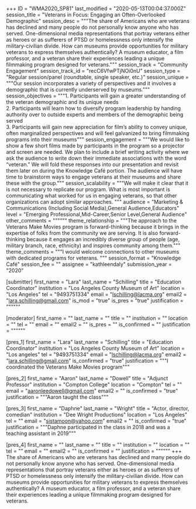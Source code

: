 +++
ID = "WMA2020_SP81"
last_modified = "2020-05-13T00:04:37.000Z"
session_title = "Veterans in Focus: Engaging an Often-Overlooked Demographic"
session_desc = """The share of Americans who are veterans has declined and many people do not personally know anyone who has served. One-dimensional media representations that portray veterans either as heroes or as sufferers of PTSD or homelessness only intensify the military-civilian divide. How can museums provide opportunities for military veterans to express themselves authentically? A museum educator, a film professor, and a veteran share their experiences leading a unique filmmaking program designed for veterans."""
session_track = "Community Engagement"
session_track_id = "recC6VfwPTjNOi0nU"
session_type = "Regular session/panel (roundtable, single speaker, etc.)"
session_unique = """Our session incorporates a variety of perspectives and it involves a demographic that is currently underserved by museums."""
session_objectives = """1.	Participants will gain a greater understanding of the veteran demographic and its unique needs<br>2.	Participants will learn how to diversify program leadership by handing authority over to outside experts and members of the demographic being served<br>3.	Participants will gain new appreciation for film’s ability to convey unique, often marginalized perspectives and will feel galvanized to bring filmmaking programs into their museums"""
session_engagement = """We would like to show a few short films made by participants in the program so a projector and screen are needed. We plan to include a brief writing activity where we ask the audience to write down their immediate associations with the word “veteran.” We will fold these responses into our presentation and revisit them later on during the Knowledge Café portion. The audience will have time to brainstorm ways to engage veterans at their museums and share these with the group."""
session_scalability = """We will make it clear that it is not necessary to replicate our program. What is most important is communicating what worked for us in engaging veterans, so that other organizations can adopt similar approaches. """
audience = "Marketing & Communications (Including Social Media),General Audience,Educators"
level = "Emerging Professional,Mid-Career,Senior Level,General Audience"
other_comments = """"""
theme_relationship = """The approach to the Veterans Make Movies program is forward-thinking because it brings in the expertise of folks from the community we are serving. It is also forward-thinking because it engages an incredibly diverse group of people (age, military branch, race, ethnicity) and inspires community among them."""
theme_comments = """I would welcome connections to other museums with dedicated programs for veterans. """
session_format = "Knowledge Café"
session_fee = ""
assignee = "kathleendaly"
submission_year = "2020"

[submitter]
first_name = "Lara"
last_name = "Schilling"
title = "Education Coordinator"
institution = "Los Angeles County Museum of Art"
location = "Los Angeles"
tel = "9493751334"
email = "lschilling@lacma.org"
email2 = "lara.schilling@gmail.com"
is_mod = "true"
is_pres = "true"
justification = """"""

[moderator]
first_name = ""
last_name = ""
title = ""
institution = ""
location = ""
tel = ""
email = ""
email2 = ""
is_pres = ""
is_confirmed = ""
justification = """"""

[pres_1]
first_name = "Lara"
last_name = "Schilling"
title = "Education Coordinator"
institution = "Los Angeles County Museum of Art"
location = "Los angeles"
tel = "9493751334"
email = "lschilling@lacma.org"
email2 = "lara.schilling@gmail.com"
is_confirmed = "true"
justification = """I coordinated the Veterans Make Movies program"""

[pres_2]
first_name = "Aaron"
last_name = "Dowell"
title = "Adjunct Professor"
institution = "Compton College"
location = "Compton"
tel = ""
email = "aaronleedowell@gmail.com"
email2 = ""
is_confirmed = "true"
justification = """Aaron taught the class"""

[pres_3]
first_name = "Daphne"
last_name = "Wright"
title = "Actor, director, comedian"
institution = "Dee Wright Productions"
location = "Los Angeles"
tel = ""
email = "sistamoon@yahoo.com"
email2 = ""
is_confirmed = "true"
justification = """Daphne participated in the class in 2018 and was a teaching assistant in 2019"""

[pres_4]
first_name = ""
last_name = ""
title = ""
institution = ""
location = ""
tel = ""
email = ""
email2 = ""
is_confirmed = ""
justification = """"""
+++
The share of Americans who are veterans has declined and many people do not personally know anyone who has served. One-dimensional media representations that portray veterans either as heroes or as sufferers of PTSD or homelessness only intensify the military-civilian divide. How can museums provide opportunities for military veterans to express themselves authentically? A museum educator, a film professor, and a veteran share their experiences leading a unique filmmaking program designed for veterans.